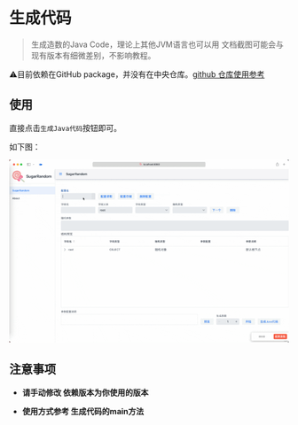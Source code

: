 # 生成代码

> 生成造数的Java Code，理论上其他JVM语言也可以用
> 文档截图可能会与现有版本有细微差别，不影响教程。

⚠️目前依赖在GitHub package，并没有在中央仓库。[github 仓库使用参考](https://docs.github.com/en/packages/working-with-a-github-packages-registry/working-with-the-apache-maven-registry)

## 使用
直接点击`生成Java代码`按钮即可。

如下图：

![](../assets/web_code.gif)

## 注意事项

+ **请手动修改 依赖版本为你使用的版本**

+ **使用方式参考 生成代码的main方法**

